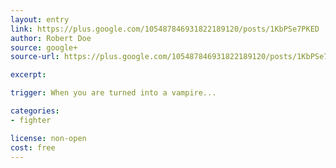 ```yaml
---
layout: entry
link: https://plus.google.com/105487846931822189120/posts/1KbPSe7PKED
author: Robert Doe
source: google+
source-url: https://plus.google.com/105487846931822189120/posts/1KbPSe7PKED

excerpt:

trigger: When you are turned into a vampire...

categories:
- fighter

license: non-open
cost: free
---
```


